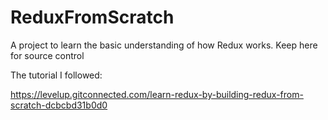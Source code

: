 # ReduxFromScratch
A project to learn the basic understanding of how Redux works. Keep here for source control

The tutorial I followed:

https://levelup.gitconnected.com/learn-redux-by-building-redux-from-scratch-dcbcbd31b0d0
